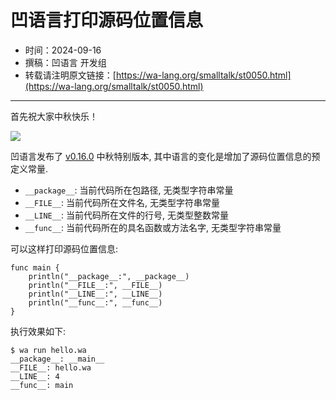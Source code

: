 # 凹语言打印源码位置信息

- 时间：2024-09-16
- 撰稿：凹语言 开发组
- 转载请注明原文链接：[https://wa-lang.org/smalltalk/st0050.html](https://wa-lang.org/smalltalk/st0050.html)

---

首先祝大家中秋快乐！

![](/st0005.png)

凹语言发布了 [v0.16.0](https://gitee.com/wa-lang/wa/releases/tag/v0.16.0) 中秋特别版本, 其中语言的变化是增加了源码位置信息的预定义常量.

- `__package__`: 当前代码所在包路径, 无类型字符串常量
- `__FILE__`: 当前代码所在文件名, 无类型字符串常量
- `__LINE__`: 当前代码所在文件的行号, 无类型整数常量
- `__func__`: 当前代码所在的具名函数或方法名字, 无类型字符串常量

可以这样打印源码位置信息:

```wa
func main {
	println("__package__:", __package__)
	println("__FILE__:", __FILE__)
	println("__LINE__:", __LINE__)
	println("__func__:", __func__)
}
```

执行效果如下:

```
$ wa run hello.wa
__package__: __main__
__FILE__: hello.wa
__LINE__: 4
__func__: main
```

